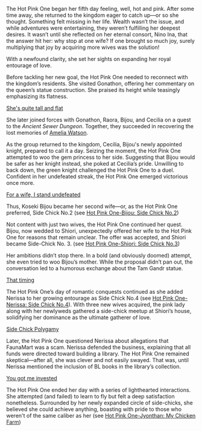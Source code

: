 The Hot Pink One began her fifth day feeling, well, hot and pink. After some time away, she returned to the kingdom eager to catch up—or so she thought. Something felt missing in her life. Wealth wasn’t the issue, and while adventures were entertaining, they weren’t fulfilling her deepest desires. It wasn’t until she reflected on her eternal consort, Nino Ina, that the answer hit her: why stop at one wife? If one brought so much joy, surely multiplying that joy by acquiring more wives was the solution!

With a newfound clarity, she set her sights on expanding her royal entourage of love.

Before tackling her new goal, the Hot Pink One needed to reconnect with the kingdom’s residents. She visited Gonathon, offering her commentary on the queen’s statue construction. She praised its height while teasingly emphasizing its flatness.

[She's quite tall and flat](#embed:https://www.youtube.com/live/gtOGWDKwQfY?feature=shared\&t=829)

She later joined forces with Gonathon, Raora, Bijou, and Cecilia on a quest to the *Ancient Sewer Dungeon*. Together, they succeeded in recovering the lost memories of [Amelia Watson](https://www.youtube.com/live/gtOGWDKwQfY?feature=shared\&t=2173).

As the group returned to the kingdom, Cecilia, Bijou's newly appointed knight, prepared to call it a day. Seizing the moment, the Hot Pink One attempted to woo the gem princess to her side. Suggesting that Bijou would be safer as her knight instead, she poked at Cecilia’s pride. Unwilling to back down, the green knight challenged the Hot Pink One to a duel. Confident in her undefeated streak, the Hot Pink One emerged victorious once more.

[For a wife, I stand undefeated](#embed:https://www.youtube.com/live/gtOGWDKwQfY?feature=shared\&t=3919)

Thus, Koseki Bijou became her second wife—or, as the Hot Pink One preferred, Side Chick No.2 (see [Hot Pink One-Bijou: Side Chick No.2](#edge:bijou-irys-bottom-2-top-2))

Not content with just two wives, the Hot Pink One continued her quest. Bijou, now wedded to Shiori, unexpectedly offered her wife to the Hot Pink One for reasons that remain unclear. The offer was accepted, and Shiori became Side-Chick No. 3. (see [Hot Pink One-Shiori: Side Chick No.3](#edge:shiori-irys-right-4-top-0))

Her ambitions didn’t stop there. In a bold (and obviously doomed) attempt, she even tried to woo Bijou’s mother. While the proposal didn’t pan out, the conversation led to a humorous exchange about the Tam Gandr statue.

[That timing](#embed:https://www.youtube.com/live/gtOGWDKwQfY?feature=shared\&t=4506)

The Hot Pink One’s day of romantic conquests continued as she added Nerissa to her growing entourage as Side Chick No.4 (see [Hot Pink One-Nerissa: Side Chick No.4](#edge:irys-nerissa-left-2-right-2)). With three new wives acquired, the pink lady along with her newlyweds gathered a side-chick meetup at Shiori’s house, solidifying her dominance as the ultimate gatherer of love.

[Side Chick Polygamy](#embed:https://www.youtube.com/live/gtOGWDKwQfY?feature=shared\&t=5064)

Later, the Hot Pink One questioned Nerissa about allegations that FaunaMart was a scam. Nerissa defended the business, explaining that all funds were directed toward building a library. The Hot Pink One remained skeptical—after all, she was clever and not easily swayed. That was, until Nerissa mentioned the inclusion of BL books in the library’s collection.

[You got me invested](#embed:https://www.youtube.com/live/gtOGWDKwQfY?feature=shared\&t=5448)

The Hot Pink One ended her day with a series of lighthearted interactions. She attempted (and failed) to learn to fly but felt a deep satisfaction nonetheless. Surrounded by her newly expanded circle of side-chicks, she believed she could achieve anything, boasting with pride to those who weren't of the same caliber as her (see [Hot Pink One-Jyonthan: My Chicken Farm](#edge:ame-irys-left-2-bottom-2))
